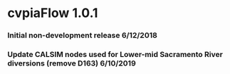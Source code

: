 # cvpiaFlow 1.0.1
### Initial non-development release 6/12/2018

### Update CALSIM nodes used for Lower-mid Sacramento River diversions (remove D163) 6/10/2019
